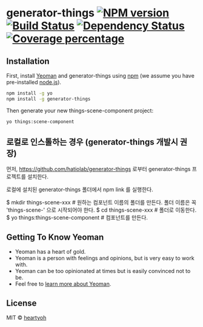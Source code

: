 # generator-things [![NPM version][npm-image]][npm-url] [![Build Status][travis-image]][travis-url] [![Dependency Status][daviddm-image]][daviddm-url] [![Coverage percentage][coveralls-image]][coveralls-url]
>

## Installation

First, install [Yeoman](http://yeoman.io) and generator-things using [npm](https://www.npmjs.com/) (we assume you have pre-installed [node.js](https://nodejs.org/)).

```bash
npm install -g yo
npm install -g generator-things
```

Then generate your new things-scene-component project:

```bash
yo things:scene-component
```

## 로컬로 인스톨하는 경우 (generator-things 개발시 권장)

먼저, https://github.com/hatiolab/generator-things 로부터 generator-things 프로젝트를 설치한다.

로컬에 설치된 generator-things 폴더에서 npm link 를 실행한다.

$ mkdir things-scene-xxx # 원하는 컴포넌트 이름의 폴더를 만든다. 폴더 이름은 꼭 'things-scene-' 으로 시작되어야 한다.
$ cd things-scene-xxx    # 폴더로 이동한다.
$ yo things:things-scene-component  # 컴포넌트를 만든다.

## Getting To Know Yeoman

 * Yeoman has a heart of gold.
 * Yeoman is a person with feelings and opinions, but is very easy to work with.
 * Yeoman can be too opinionated at times but is easily convinced not to be.
 * Feel free to [learn more about Yeoman](http://yeoman.io/).

## License

MIT © [heartyoh](hatiolab.com)


[npm-image]: https://badge.fury.io/js/generator-things.svg
[npm-url]: https://npmjs.org/package/generator-things
[travis-image]: https://travis-ci.org/heartyoh/generator-things.svg?branch=master
[travis-url]: https://travis-ci.org/heartyoh/generator-things
[daviddm-image]: https://david-dm.org/heartyoh/generator-things.svg?theme=shields.io
[daviddm-url]: https://david-dm.org/heartyoh/generator-things
[coveralls-image]: https://coveralls.io/repos/heartyoh/generator-things/badge.svg
[coveralls-url]: https://coveralls.io/r/heartyoh/generator-things
